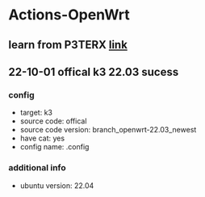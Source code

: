 # Actions-OpenWrt
## learn from P3TERX [link](https://github.com/P3TERX/Actions-OpenWrt)
## 22-10-01 offical k3 22.03 sucess
### config
- target: k3
- source code: offical
- source code version: branch_openwrt-22.03_newest
- have cat: yes
- config name: .config
### additional info
- ubuntu version: 22.04